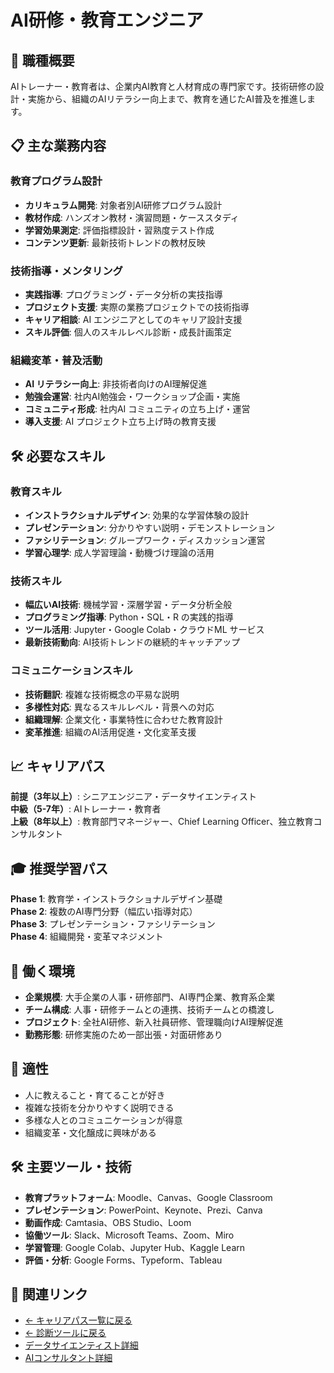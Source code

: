 # AI研修・教育エンジニア

## 🎯 職種概要
AIトレーナー・教育者は、企業内AI教育と人材育成の専門家です。技術研修の設計・実施から、組織のAIリテラシー向上まで、教育を通じたAI普及を推進します。

## 📋 主な業務内容

### 教育プログラム設計
- **カリキュラム開発**: 対象者別AI研修プログラム設計
- **教材作成**: ハンズオン教材・演習問題・ケーススタディ
- **学習効果測定**: 評価指標設計・習熟度テスト作成
- **コンテンツ更新**: 最新技術トレンドの教材反映

### 技術指導・メンタリング
- **実践指導**: プログラミング・データ分析の実技指導
- **プロジェクト支援**: 実際の業務プロジェクトでの技術指導
- **キャリア相談**: AI エンジニアとしてのキャリア設計支援
- **スキル評価**: 個人のスキルレベル診断・成長計画策定

### 組織変革・普及活動
- **AI リテラシー向上**: 非技術者向けのAI理解促進
- **勉強会運営**: 社内AI勉強会・ワークショップ企画・実施
- **コミュニティ形成**: 社内AI コミュニティの立ち上げ・運営
- **導入支援**: AI プロジェクト立ち上げ時の教育支援

## 🛠️ 必要なスキル

### 教育スキル
- **インストラクショナルデザイン**: 効果的な学習体験の設計
- **プレゼンテーション**: 分かりやすい説明・デモンストレーション
- **ファシリテーション**: グループワーク・ディスカッション運営
- **学習心理学**: 成人学習理論・動機づけ理論の活用

### 技術スキル
- **幅広いAI技術**: 機械学習・深層学習・データ分析全般
- **プログラミング指導**: Python・SQL・R の実践的指導
- **ツール活用**: Jupyter・Google Colab・クラウドML サービス
- **最新技術動向**: AI技術トレンドの継続的キャッチアップ

### コミュニケーションスキル
- **技術翻訳**: 複雑な技術概念の平易な説明
- **多様性対応**: 異なるスキルレベル・背景への対応
- **組織理解**: 企業文化・事業特性に合わせた教育設計
- **変革推進**: 組織のAI活用促進・文化変革支援

## 📈 キャリアパス
**前提（3年以上）**: シニアエンジニア・データサイエンティスト  
**中級（5-7年）**: AIトレーナー・教育者  
**上級（8年以上）**: 教育部門マネージャー、Chief Learning Officer、独立教育コンサルタント

## 🎓 推奨学習パス
**Phase 1**: 教育学・インストラクショナルデザイン基礎  
**Phase 2**: 複数のAI専門分野（幅広い指導対応）  
**Phase 3**: プレゼンテーション・ファシリテーション  
**Phase 4**: 組織開発・変革マネジメント

## 💼 働く環境
- **企業規模**: 大手企業の人事・研修部門、AI専門企業、教育系企業
- **チーム構成**: 人事・研修チームとの連携、技術チームとの橋渡し
- **プロジェクト**: 全社AI研修、新入社員研修、管理職向けAI理解促進
- **勤務形態**: 研修実施のため一部出張・対面研修あり

## 🎯 適性
- 人に教えること・育てることが好き
- 複雑な技術を分かりやすく説明できる
- 多様な人とのコミュニケーションが得意
- 組織変革・文化醸成に興味がある

## 🛠️ 主要ツール・技術
- **教育プラットフォーム**: Moodle、Canvas、Google Classroom
- **プレゼンテーション**: PowerPoint、Keynote、Prezi、Canva
- **動画作成**: Camtasia、OBS Studio、Loom
- **協働ツール**: Slack、Microsoft Teams、Zoom、Miro
- **学習管理**: Google Colab、Jupyter Hub、Kaggle Learn
- **評価・分析**: Google Forms、Typeform、Tableau

## 🔗 関連リンク

- [← キャリアパス一覧に戻る](../ai_career_paths_guide.md)
- [← 診断ツールに戻る](https://centraleden.github.io/ai_training/career_path_interactive.html)
- [データサイエンティスト詳細](data-scientist.md)
- [AIコンサルタント詳細](ai-consultant.md) 